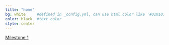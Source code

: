 ```yaml
---
title: "home"
bg: white     #defined in _config.yml, can use html color like '#010101'
color: black  #text color
style: center
---
```


<a href="/RootFinding/documents/15_300_Milestone_1.pdf" download>
  Milestone 1
</a>

